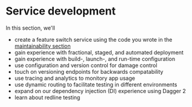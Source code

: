 # Service development

In this section, we'll
* create a feature switch service using the code you wrote in the [maintainability section](maintainability.md)
* gain experience with fractional, staged, and automated deployment
* gain experience with build-, launch-, and run-time configuration
* use configuration and version control for damage control
* touch on versioning endpoints for backwards compatability
* use tracing and analytics to monitory app usage
* use dynamic routing to facilitate testing in different environments
* expand on our dependency injection (DI) experience using Dagger 2
* learn about redline testing
